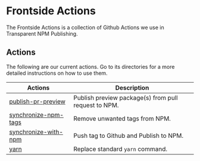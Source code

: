 # Frontside Actions
The Frontside Actions is a collection of Github Actions we use in Transparent NPM Publishing.

## Actions
The following are our current actions. Go to its directories for a more detailed instructions on how to use them.

| Actions | Description |
| ------- | ----------- |
| [publish-pr-preview](/publish-pr-preview) | Publish preview package(s) from pull request to NPM. |
| [synchronize-npm-tags](/synchronize-npm-tags) | Remove unwanted tags from NPM. |
| [synchronize-with-npm](/synchronize-with-npm) | Push tag to Github and Publish to NPM. |
| [yarn](/yarn) | Replace standard `yarn` command. |

